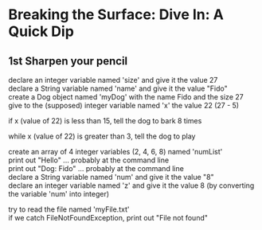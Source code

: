 # Breaking the Surface: Dive In: A Quick Dip

## 1st Sharpen your pencil

declare an integer variable named 'size' and give it the value 27 <br>
declare a String variable named 'name' and give it the value "Fido"<br>
create a Dog object named 'myDog' with the name Fido and the size 27<br>
give to the (supposed) integer variable named 'x' the value 22 (27 - 5)<br>

if x (value of 22) is less than 15, tell the dog to bark 8 times<br>

while x (value of 22) is greater than 3, tell the dog to play<br>

create an array of 4 integer variables (2, 4, 6, 8) named 'numList'<br>
print out "Hello" ... probably at the command line<br>
print out "Dog: Fido" ... probably at the command line<br>
declare a String variable named 'num' and give it the value "8"<br>
declare an integer variable named 'z' and give it the value 8 (by converting the variable 'num' into integer)<br>

try to read the file named 'myFile.txt'<br>
if we catch FileNotFoundException, print out "File not found"<br>

